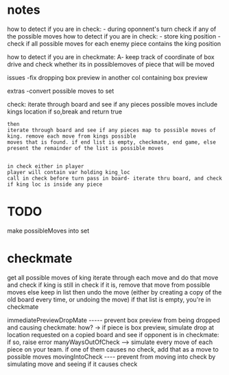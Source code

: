 # notes 
how to detect if you are in check:
    - during oponnent's turn check if any of the possible moves 
how to detect if you are in check:
    - store king position
    - check if all possible moves for each enemy piece contains the king position

how to detect if you are in checkmate:
    A- keep track of coordinate of box drive and check whether its in possiblemoves of piece that will be moved

issues
    -fix dropping box preview in another col containing box preview

extras
    -convert possible moves to set


check:
    iterate through board and see if any pieces possible moves include kings location
    if so,break and return true

    then 
    iterate through board and see if any pieces map to possible moves of king. remove each move from kings possible 
    moves that is found. if end list is empty, checkmate, end game, else present the remainder of the list is possible moves


    in check either in player
    player will contain var holding king_loc
    call in check before turn pass in board- iterate thru board, and check if king loc is inside any piece


# TODO
 make possibleMoves into set

 # checkmate
 get all possible moves of king
    iterate through each move and do that move and check if king is still in check
    if it is, remove that move from possible moves
    else
    keep in list
    then undo the move (either by creating a copy of the old board every time, or undoing the move)
 if that list is empty, you're in checkmate


 immediatePreviewDropMate ----- prevent box preview from being dropped and causing checkmate:
 how? -> if piece is box preview, simulate drop at location requested on a copied board and see if opponent is in checkmate: if so, raise error
 manyWaysOutOfCheck --> simulate every move of each piece on your team. if one of them causes no check, add that as a move to possible moves
 movingIntoCheck ---- prevent from moving into check by simulating move and seeing if it causes check

